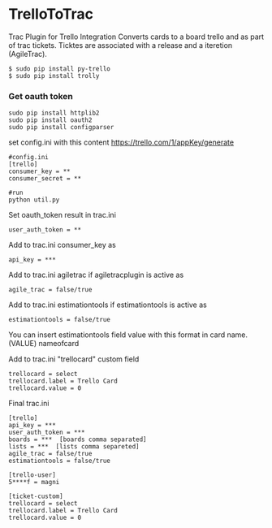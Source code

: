 TrelloToTrac
==========

Trac Plugin for Trello Integration
Converts cards to a board trello and as part of trac tickets.
Ticktes are associated with a release and a iteretion (AgileTrac).


    $ sudo pip install py-trello
    $ sudo pip install trolly


### Get oauth token
    sudo pip install httplib2
    sudo pip install oauth2
    sudo pip install configparser

set config.ini  with this content
https://trello.com/1/appKey/generate

    #config.ini
    [trello]
    consumer_key = **
    consumer_secret = **

    #run
    python util.py

Set oauth_token result in trac.ini

    user_auth_token = **

Add to trac.ini consumer_key as

    api_key = ***

Add to trac.ini agiletrac if agiletracplugin is active as

    agile_trac = false/true

Add to trac.ini estimationtools if estimationtools is active as

    estimationtools = false/true
You can insert estimationtools field value with this format in card name.
(VALUE) nameofcard

Add to trac.ini "trellocard" custom field

    trellocard = select
    trellocard.label = Trello Card
    trellocard.value = 0

Final trac.ini

    [trello]
    api_key = ***
    user_auth_token = ***
    boards = ***  [boards comma separated]
    lists = ***  [lists comma separeted]
    agile_trac = false/true
    estimationtools = false/true

    [trello-user]
    5****f = magni

    [ticket-custom]
    trellocard = select
    trellocard.label = Trello Card
    trellocard.value = 0
